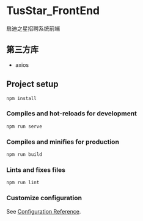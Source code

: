 # TusStar_FrontEnd

启迪之星招聘系统前端



## 第三方库

- axios



## Project setup

```
npm install
```

### Compiles and hot-reloads for development
```
npm run serve
```

### Compiles and minifies for production
```
npm run build
```

### Lints and fixes files

```
npm run lint
```

### Customize configuration
See [Configuration Reference](https://cli.vuejs.org/config/).
